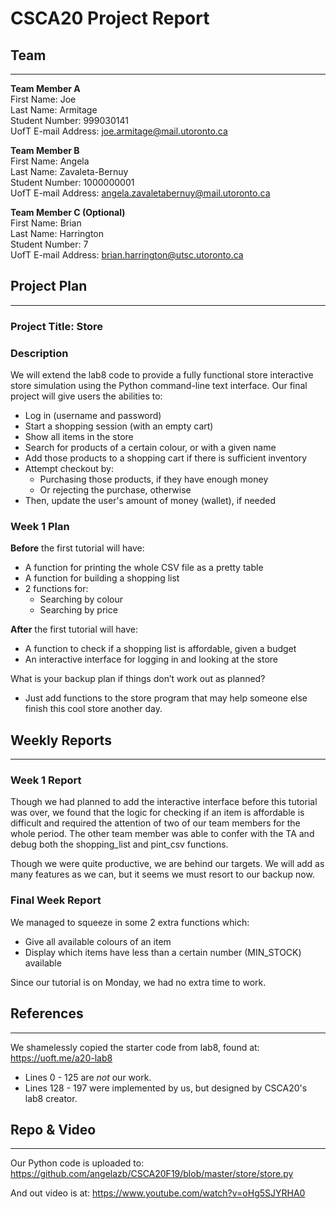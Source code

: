 # CSCA20 Project Report

## Team

--------

**Team Member A**  
First Name: Joe  
Last Name: Armitage  
Student Number: 999030141  
UofT E-mail Address: joe.armitage@mail.utoronto.ca  

**Team Member B**  
First Name: Angela  
Last Name: Zavaleta-Bernuy  
Student Number: 1000000001  
UofT E-mail Address: angela.zavaletabernuy@mail.utoronto.ca  

**Team Member C (Optional)**  
First Name: Brian  
Last Name: Harrington  
Student Number: 7  
UofT E-mail Address: brian.harrington@utsc.utoronto.ca

## Project Plan

--------

### Project Title: Store

### Description

We will extend the lab8 code to provide a fully functional store interactive store simulation using
the Python command-line text interface. Our final project will give users the abilities to:

- Log in (username and password)
- Start a shopping session (with an empty cart)
- Show all items in the store
- Search for products of a certain colour, or with a given name
- Add those products to a shopping cart if there is sufficient inventory
- Attempt checkout by:
  - Purchasing those products, if they have enough money
  - Or rejecting the purchase, otherwise
- Then, update the user's amount of money (wallet), if needed

### Week 1 Plan

**Before** the first tutorial will have:

- A function for printing the whole CSV file as a pretty table
- A function for building a shopping list
- 2 functions for:
  - Searching by colour
  - Searching by price

**After** the first tutorial will have:

- A function to check if a shopping list is affordable, given a budget
- An interactive interface for logging in and looking at the store

What is your backup plan if things don’t work out as planned?

- Just add functions to the store program that may help someone else finish this cool store another day.

## Weekly Reports

-----------------

### Week 1 Report

Though we had planned to add the interactive interface before this tutorial was over, we found that
the logic for checking if an item is affordable is difficult and required the attention of two of
our team members for the whole period. The other team member was able to confer with the TA and 
debug both the shopping_list and pint_csv functions.

Though we were quite productive, we are behind our targets. We will add as many features as we can,
but it seems we must resort to our backup now.

### Final Week Report

We managed to squeeze in some 2 extra functions which:

- Give all available colours of an item
- Display which items have less than a certain number (MIN_STOCK) available

Since our tutorial is on Monday, we had no extra time to work.

## References

-------------

We shamelessly copied the starter code from lab8, found at:
https://uoft.me/a20-lab8

- Lines 0 - 125 are *not* our work.
- Lines 128 - 197 were implemented by us, but designed by CSCA20's lab8 creator.

## Repo & Video

---------------

Our Python code is uploaded to:
https://github.com/angelazb/CSCA20F19/blob/master/store/store.py

And out video is at:
https://www.youtube.com/watch?v=oHg5SJYRHA0
